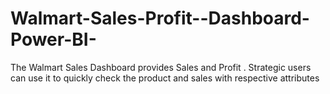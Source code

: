 # Walmart-Sales-Profit--Dashboard-Power-BI-
The Walmart Sales Dashboard provides Sales and Profit . Strategic users can use it to quickly check the product and sales with respective attributes

